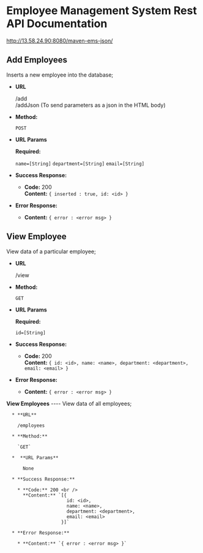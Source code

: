 # Employee Management System Rest API Documentation
http://13.58.24.90:8080/maven-ems-json/

**Add Employees**
----
  Inserts a new employee into the database;

* **URL**

  /add <br/>
  /addJson (To send parameters as a json in the HTML body)

* **Method:**

  `POST`

*  **URL Params**

   **Required:**

   `name=[String]`
   `department=[String]`
   `email=[String]`

* **Success Response:**

  * **Code:** 200 <br />
    **Content:** `{
                    inserted : true,
                    id: <id>
                  }`

* **Error Response:**

  * **Content:** `{ error : <error msg> }`



**View Employee**
  ----
  View data of a particular employee;

  * **URL**

    /view

  * **Method:**

    `GET`

  *  **URL Params**

     **Required:**

     `id=[String]`

  * **Success Response:**

    * **Code:** 200 <br />
      **Content:** `{
                      id: <id>,
                      name: <name>,
                      department: <department>,
                      email: <email>
                    }`

  * **Error Response:**

    * **Content:** `{ error : <error msg> }`


  **View Employees**
      ----
      View data of all employees;

      * **URL**

        /employees

      * **Method:**

        `GET`

      *  **URL Params**

          None

      * **Success Response:**

        * **Code:** 200 <br />
          **Content:** `[{
                          id: <id>,
                          name: <name>,
                          department: <department>,
                          email: <email>
                        }]`

      * **Error Response:**

        * **Content:** `{ error : <error msg> }`
